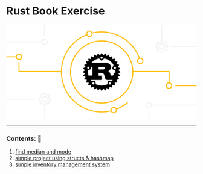 # Rust Book Exercise

![rust crab](./assets/pic.png)

---

### Contents: 🦀

1. [find median and mode](./project_01_median_mode)
2. [simple project using structs & hashmap](./project_02_text_interface)
3. [simple inventory management system](./project_03_simple_inventory_system)
